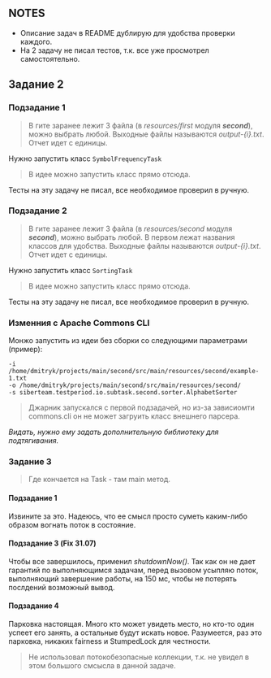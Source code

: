 ## NOTES

* Описание задач в README дублирую для удобства проверки каждого.
* На 2 задачу не писал тестов, т.к. все уже просмотрел самостоятельно.
## Задание 2
### Подзадание 1
> В гите заранее лежит 3 файла (в _resources/first_ модуля ***second***), 
можно выбрать любой. Выходные файлы называются _output-{i}.txt_. Отчет идет с единицы.

Нужно запустить класс ``SymbolFrequencyTask``

> В идее можно запустить класс прямо отсюда.

Тесты на эту задачу не писал, все необходимое проверил в ручную.

### Подзадание 2

> В гите заранее лежит 3 файла (в _resources/second_ модуля ***second***),
можно выбрать любой. В первом лежат названия классов для удобства. Выходные файлы называются _output-{i}.txt_. Отчет идет с единицы.

Нужно запустить класс ``SortingTask``

> В идее можно запустить класс прямо отсюда.

Тесты на эту задачу не писал, все необходимое проверил в ручную.

### Изменния с Apache Commons CLI

Монжо запустить из идеи без сборки со следующими параметрами (пример):

```
-i /home/dmitryk/projects/main/second/src/main/resources/second/example-1.txt 
-o /home/dmitryk/projects/main/second/src/main/resources/second/ 
-s siberteam.testperiod.io.subtask.second.sorter.AlphabetSorter
```

>  Джарник запускался с первой подзадачей,
но из-за зависиомти commons.cli он не может загруить класс внешнего парсера.

_Видать, нужно ему задать дополнительную библиотеку для подтягивания._

### Задание 3
> Где кончается на Task - там main метод. 
#### Подзадание 1
Извините за это. 
Надеюсь, что ее смысл просто суметь каким-либо 
образом вогнать поток в состояние.

#### Подзадание 3 (Fix 31.07)
Чтобы все завершилось, применил _shutdownNow()_. 
Так как он не дает гарантий по выполняющимся задачам, 
перед вызовом усыпляю поток, выполняющий завершение работы, 
на 150 мс, чтобы не потерять послдений возможный вывод.

#### Подзадание 4
Парковка настоящая. Много кто может увидеть место,
но кто-то один успеет его занять, 
а остальные будут искать новое. 
Разумеется, раз это парковка, 
никаких fairness и StumpedLock для честности.
> Не использовал потокобезопасные коллекции, 
> т.к. не увидел в этом большого смсысла в данной задаче.
